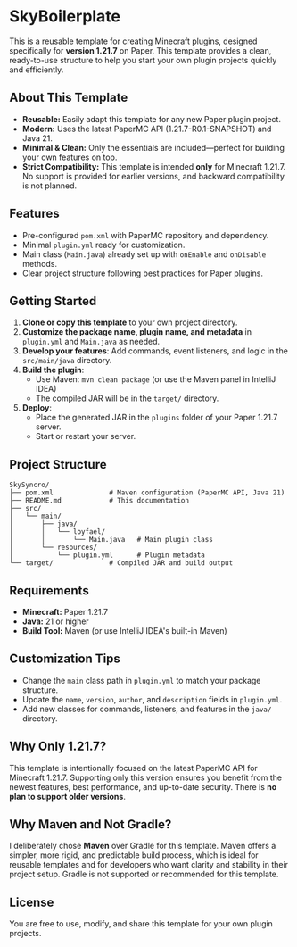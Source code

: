 # SkyBoilerplate

This is a reusable template for creating Minecraft plugins, designed specifically for **version 1.21.7** on Paper. This template provides a clean, ready-to-use structure to help you start your own plugin projects quickly and efficiently.

## About This Template
- **Reusable:** Easily adapt this template for any new Paper plugin project.
- **Modern:** Uses the latest PaperMC API (1.21.7-R0.1-SNAPSHOT) and Java 21.
- **Minimal & Clean:** Only the essentials are included—perfect for building your own features on top.
- **Strict Compatibility:** This template is intended **only** for Minecraft 1.21.7. No support is provided for earlier versions, and backward compatibility is not planned.

## Features
- Pre-configured `pom.xml` with PaperMC repository and dependency.
- Minimal `plugin.yml` ready for customization.
- Main class (`Main.java`) already set up with `onEnable` and `onDisable` methods.
- Clear project structure following best practices for Paper plugins.

## Getting Started
1. **Clone or copy this template** to your own project directory.
2. **Customize the package name, plugin name, and metadata** in `plugin.yml` and `Main.java` as needed.
3. **Develop your features**: Add commands, event listeners, and logic in the `src/main/java` directory.
4. **Build the plugin**:
   - Use Maven: `mvn clean package` (or use the Maven panel in IntelliJ IDEA)
   - The compiled JAR will be in the `target/` directory.
5. **Deploy**:
   - Place the generated JAR in the `plugins` folder of your Paper 1.21.7 server.
   - Start or restart your server.

## Project Structure
```
SkySyncro/
├── pom.xml              # Maven configuration (PaperMC API, Java 21)
├── README.md            # This documentation
├── src/
│   └── main/
│       ├── java/
│       │   └── loyfael/
│       │       └── Main.java   # Main plugin class
│       └── resources/
│           └── plugin.yml      # Plugin metadata
└── target/              # Compiled JAR and build output
```

## Requirements
- **Minecraft:** Paper 1.21.7
- **Java:** 21 or higher
- **Build Tool:** Maven (or use IntelliJ IDEA's built-in Maven)

## Customization Tips
- Change the `main` class path in `plugin.yml` to match your package structure.
- Update the `name`, `version`, `author`, and `description` fields in `plugin.yml`.
- Add new classes for commands, listeners, and features in the `java/` directory.

## Why Only 1.21.7?
This template is intentionally focused on the latest PaperMC API for Minecraft 1.21.7. Supporting only this version ensures you benefit from the newest features, best performance, and up-to-date security. There is **no plan to support older versions**.

## Why Maven and Not Gradle?
I deliberately chose **Maven** over Gradle for this template. Maven offers a simpler, more rigid, and predictable build process, which is ideal for reusable templates and for developers who want clarity and stability in their project setup. Gradle is not supported or recommended for this template.

## License
You are free to use, modify, and share this template for your own plugin projects.
